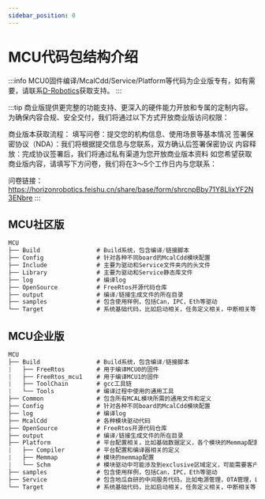 ```yaml
---
sidebar_position: 0
---
```


# MCU代码包结构介绍

:::info
MCU0固件编译/McalCdd/Service/Platform等代码为企业版专有，如有需要，请联系[D-Robotics](mailto:developer@d-robotics.cc)获取支持。
:::

:::tip
商业版提供更完整的功能支持、更深入的硬件能力开放和专属的定制内容。为确保内容合规、安全交付，我们将通过以下方式开放商业版访问权限：

商业版本获取流程：
填写问卷：提交您的机构信息、使用场景等基本情况
签署保密协议（NDA）：我们将根据提交信息与您联系，双方确认后签署保密协议
内容释放：完成协议签署后，我们将通过私有渠道为您开放商业版本资料
如您希望获取商业版内容，请填写下方问卷，我们将在3～5个工作日内与您联系：

问卷链接：https://horizonrobotics.feishu.cn/share/base/form/shrcnpBby71Y8LlixYF2N3ENbre
:::

## MCU社区版

```c
MCU
├── Build                # Build系统，包含编译/链接脚本
├── Config               # 针对各种不同board的McalCdd模块配置
├── Include              # 主要为驱动和Service文件夹内的头文件
├── Library              # 主要为驱动和Service静态库文件
├── log                  # 编译log
├── OpenSource           # FreeRtos开源代码仓库
├── output               # 编译/链接生成文件的所在目录
├── samples              # 包含使用样例，包括Can，IPC，Eth等驱动
└── Target               # 系统基础代码，比如启动相关，任务定义相关，中断相关等
```


## MCU企业版
```c
MCU
├── Build                # Build系统，包含编译/链接脚本
|   ├── FreeRtos         # 用于编译MCU0的固件
|   ├── FreeRtos_mcu1    # 用于编译MCU1的固件
|   ├── ToolChain        # gcc工具链
|   └── Tools            # 编译过程中使用的通用工具
├── Common               # 包含所有MCAL模块所需的通用文件和定义
├── Config               # 针对各种不同board的McalCdd模块配置
├── log                  # 编译log
├── McalCdd              # 各种模块驱动代码
├── OpenSource           # FreeRtos开源代码仓库
├── output               # 编译/链接生成文件的所在目录
├── Platform             # 平台配置相关，比如基础数据定义，各个模块的Memmap配置，此部分可以由客户自己替换
|   ├── Compiler         # 平台配置和编译器相关的定义
|   ├── Memmap           # 模块的memmap配置
|   └── Schm             # 模块驱动中可能涉及到exclusive区域定义，可能需要客户选择填充
├── samples              # 包含使用样例，包括Can，IPC，Eth等驱动
├── Service              # 包含地瓜自研的中间服务代码，比如电源管理，OTA管理，Log/Shell等
└── Target               # 系统基础代码，比如启动相关，任务定义相关，中断相关等
```
